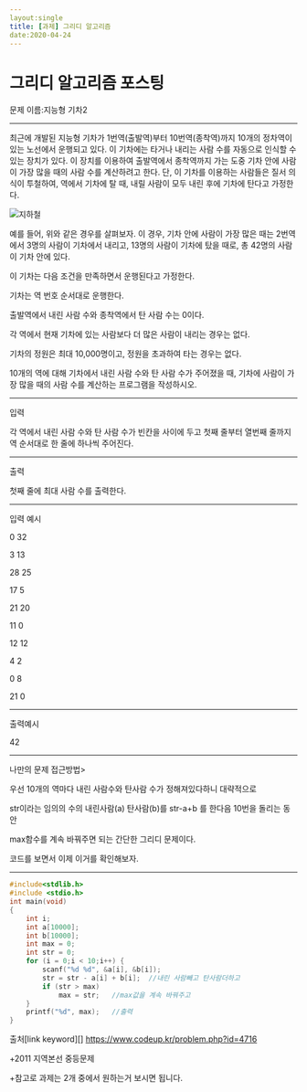 ```yaml
---
layout:single
title: [과제] 그리디 알고리즘
date:2020-04-24
---
```


#    그리디 알고리즘 포스팅

문제 이름:지능형 기차2

---



최근에 개발된 지능형 기차가 1번역(출발역)부터 10번역(종착역)까지 10개의 정차역이 있는 노선에서 운행되고 있다. 이 기차에는 타거나 내리는 사람 수를 자동으로 인식할 수 있는 장치가 있다. 이 장치를 이용하여 출발역에서 종착역까지 가는 도중 기차 안에 사람이 가장 많을 때의 사람 수를 계산하려고 한다. 단, 이 기차를 이용하는 사람들은 질서 의식이 투철하여, 역에서 기차에 탈 때, 내릴 사람이 모두 내린 후에 기차에 탄다고 가정한다.

![지하철](https://user-images.githubusercontent.com/62733873/80167116-882acf00-861a-11ea-87c2-d46c4150d7a8.PNG)


예를 들어, 위와 같은 경우를 살펴보자. 이 경우, 기차 안에 사람이 가장 많은 때는 2번역에서 3명의 사람이 기차에서 내리고, 13명의 사람이 기차에 탔을 때로, 총 42명의 사람이 기차 안에 있다.

 

이 기차는 다음 조건을 만족하면서 운행된다고 가정한다.

기차는 역 번호 순서대로 운행한다.

출발역에서 내린 사람 수와 종착역에서 탄 사람 수는 0이다.

각 역에서 현재 기차에 있는 사람보다 더 많은 사람이 내리는 경우는 없다.

기차의 정원은 최대 10,000명이고, 정원을 초과하여 타는 경우는 없다.

 

10개의 역에 대해 기차에서 내린 사람 수와 탄 사람 수가 주어졌을 때, 기차에 사람이 가장 많을 때의 사람 수를 계산하는 프로그램을 작성하시오.

---

입력

 각 역에서 내린 사람 수와 탄 사람 수가 빈칸을 사이에 두고 첫째 줄부터 열번째 줄까지 역 순서대로 한 줄에 하나씩 주어진다. 

---

출력

첫째 줄에 최대 사람 수를 출력한다.  

---

입력 예시

0 32

3 13

28 25

17 5

21 20

11 0

12 12

4 2

0 8

21 0

---

출력예시

42

---

나만의 문제 접근방법>

우선  10개의 역마다 내린 사람수와 탄사람 수가 정해져있다하니  대략적으로

str이라는 임의의 수의 내린사람(a) 탄사람(b)를 str-a+b 를 한다음 10번을 돌리는 동안

max함수를 계속 바꿔주면 되는 간단한 그리디 문제이다.

코드를 보면서 이제 이거를 확인해보자.

---

```c
#include<stdlib.h>
#include <stdio.h>
int main(void)
{
	int i;
	int a[10000];
	int b[10000];
	int max = 0;
	int str = 0;
	for (i = 0;i < 10;i++) {
		scanf("%d %d", &a[i], &b[i]);
		str = str - a[i] + b[i];  //내린 사람빼고 탄사람더하고
		if (str > max)
			max = str;   //max값을 계속 바꿔주고
	}
	printf("%d", max);   //출력
}
```



출처[link keyword][] https://www.codeup.kr/problem.php?id=4716

+2011 지역본선 중등문제

+참고로 과제는 2개 중에서 원하는거 보시면 됩니다.

